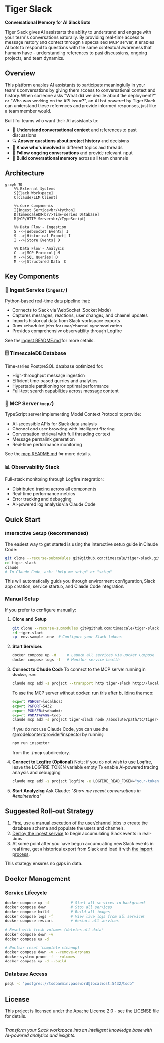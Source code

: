 # Tiger Slack

**Conversational Memory for AI Slack Bots**

Tiger Slack gives AI assistants the ability to understand and engage with your team's conversations naturally. By providing real-time access to message history and context through a specialized MCP server, it enables AI bots to respond to questions with the same contextual awareness that humans have - understanding references to past discussions, ongoing projects, and team dynamics.

## Overview

This platform enables AI assistants to participate meaningfully in your team's conversations by giving them access to conversational context and history. When someone asks "What did we decide about the deployment?" or "Who was working on the API issue?", an AI bot powered by Tiger Slack can understand these references and provide informed responses, just like a team member would.

Built for teams who want their AI assistants to:
- 🤖 **Understand conversational context** and references to past discussions
- 🔍 **Answer questions about project history** and decisions
- 👥 **Know who's involved** in different topics and threads
- 📝 **Follow ongoing conversations** and provide relevant input
- 🧠 **Build conversational memory** across all team channels

## Architecture

```mermaid
graph TB
    %% External Systems
    S[Slack Workspace]
    C[Claude/LLM Client]
    
    %% Core Components  
    I[Ingest Service<br/>Python]
    D[TimescaleDB<br/>Time-series Database]
    M[MCP/HTTP Server<br/>TypeScript]
    
    %% Data Flow - Ingestion
    S -->|WebSocket Events| I
    S -->|Historical Export| I
    I -->|Store Events| D
    
    %% Data Flow - Analysis
    C -->|MCP Protocol| M
    M -->|SQL Queries| D
    M -->|Structured Data| C
```

## Key Components

### 🔄 **Ingest Service** (`ingest/`)
Python-based real-time data pipeline that:
- Connects to Slack via WebSocket (Socket Mode)
- Captures messages, reactions, user changes, and channel updates
- Imports historical data from Slack workspace exports
- Runs scheduled jobs for user/channel synchronization
- Provides comprehensive observability through Logfire

See the [ingest README.md](/ingest/README.md) for more details.

### 🗄️ **TimescaleDB Database**
Time-series PostgreSQL database optimized for:
- High-throughput message ingestion
- Efficient time-based queries and analytics
- Hypertable partitioning for optimal performance
- Full-text search capabilities across message content

### 🔌 **MCP Server** (`mcp/`)
TypeScript server implementing Model Context Protocol to provide:
- AI-accessible APIs for Slack data analysis
- Channel and user browsing with intelligent filtering
- Conversation retrieval with full threading context
- Message permalink generation
- Real-time performance monitoring

See the [mcp README.md](/mcp/README.md) for more details.

### 📊 **Observability Stack**
Full-stack monitoring through Logfire integration:
- Distributed tracing across all components
- Real-time performance metrics
- Error tracking and debugging
- AI-powered log analysis via Claude Code

## Quick Start

### Interactive Setup (Recommended)
The easiest way to get started is using the interactive setup guide in Claude Code:

```bash
git clone --recurse-submodules git@github.com:timescale/tiger-slack.git
cd tiger-slack
claude
# In Claude Code, ask: "help me setup" or "setup"
```

This will automatically guide you through environment configuration, Slack app creation, service startup, and Claude Code integration.

### Manual Setup
If you prefer to configure manually:

1. **Clone and Setup**
   ```bash
   git clone --recurse-submodules git@github.com:timescale/tiger-slack.git
   cd tiger-slack
   cp .env.sample .env  # Configure your Slack tokens
   ```

2. **Start Services**
   ```bash
   docker compose up -d     # Launch all services via Docker Compose
   docker compose logs -f   # Monitor service health
   ```

3. **Connect to Claude Code**
   To connect to the MCP server running in docker, run:

   ```bash
   claude mcp add -s project --transport http tiger-slack http://localhost:3001/mcp
   ```

   To use the MCP server without docker, run this after building the mcp:

   ```bash
   export PGHOST=localhost
   export PGPORT=5432
   export PGUSER=tsdbadmin
   export PGDATABASE=tsdb
   claude mcp add -s project tiger-slack node /absolute/path/to/tiger-slack/mcp/dist/index.js stdio
   ```

   If you do not use Claude Code, you can use the [@modelcontextprovider/inspector](https://www.npmjs.com/package/@modelcontextprotocol/inspector) by running

   ```bash
   npm run inspector
   ```

   from the ./mcp subdirectory.

4. **Connect to Logfire (Optional)**
   Note: if you do not wish to use Logfire, leave the LOGFIRE_TOKEN variable empty
   To enable AI-powered tracing analysis and debugging:

   ```bash
   claude mcp add -s project logfire -e LOGFIRE_READ_TOKEN="your-token-here" -- uvx logfire-mcp@latest
   ```

5. **Start Analyzing**
   Ask Claude: *"Show me recent conversations in #engineering"*

## Suggested Roll-out Strategy

1. First, use a [manual execution of the user/channel jobs](/ingest/README.md#manual-job-execution) to create the database schema and populate the users and channels.
2. [Deploy the ingest service](/ingest/README.md#running-the-ingest-service) to begin accumulating Slack events in real-time.
3. At some point after you have begun accumulating new Slack events in real time, get a historical export from Slack and load it with [the import process](/ingest/README.md#historical-data-import).

This strategy ensures no gaps in data.

## Docker Management

### Service Lifecycle
```bash
docker compose up -d          # Start all services in background
docker compose down           # Stop all services
docker compose build          # Build all images
docker compose logs -f        # View live logs from all services
docker compose restart        # Restart all services

# Reset with fresh volumes (deletes all data)
docker compose down -v
docker compose up -d

# Nuclear reset (complete cleanup)
docker compose down -v --remove-orphans
docker system prune -f --volumes
docker compose up -d --build
```

### Database Access
```bash
psql -d "postgres://tsdbadmin:password@localhost:5432/tsdb"
```

## License

This project is licensed under the Apache License 2.0 - see the [LICENSE](LICENSE) file for details.

---

*Transform your Slack workspace into an intelligent knowledge base with AI-powered analytics and insights.*